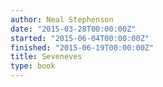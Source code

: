 ```yaml
---
author: Neal Stephenson
date: "2015-03-28T00:00:00Z"
started: "2015-06-04T00:00:00Z"
finished: "2015-06-19T00:00:00Z"
title: Seveneves
type: book
---
```

